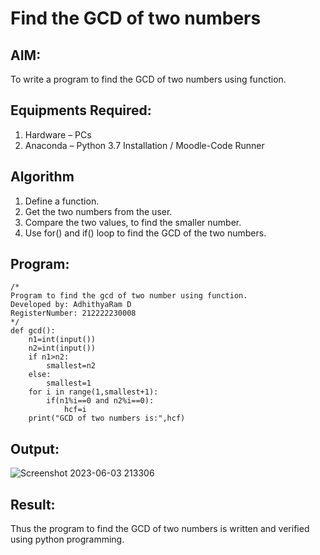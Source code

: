 # Find the GCD of two numbers

## AIM:
To write a program to find the GCD of two numbers using function.

## Equipments Required:
1. Hardware – PCs
2. Anaconda – Python 3.7 Installation / Moodle-Code Runner

## Algorithm
1. Define a function.
2. Get the two numbers from the user.
3. Compare the two values, to find the smaller number.
4. Use for() and if() loop to find the GCD of the two numbers.

## Program:
```
/*
Program to find the gcd of two number using function.
Developed by: AdhithyaRam D
RegisterNumber: 212222230008
*/
def gcd():
    n1=int(input())
    n2=int(input())
    if n1>n2:
        smallest=n2
    else:
        smallest=1
    for i in range(1,smallest+1):
        if(n1%i==0 and n2%i==0):
            hcf=i
    print("GCD of two numbers is:",hcf)        
```

## Output:
![Screenshot 2023-06-03 213306](https://github.com/Adhithyaram29D/GCD-of-two-numbers/assets/119393540/9314d2b6-f160-480b-bf7e-d5275c9f4988)


## Result:
Thus the program to find the GCD of two numbers is written and verified using python programming.
